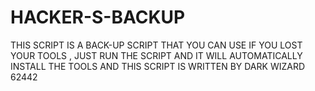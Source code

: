 # HACKER-S-BACKUP
THIS SCRIPT IS A BACK-UP SCRIPT THAT YOU CAN USE IF YOU LOST YOUR TOOLS , JUST RUN THE SCRIPT AND IT WILL AUTOMATICALLY INSTALL THE TOOLS
AND THIS SCRIPT IS WRITTEN BY DARK WIZARD 62442 
